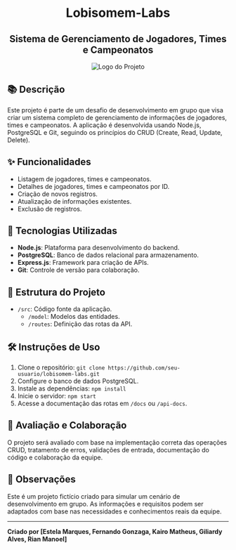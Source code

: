 <div align="center">
  <h1>Lobisomem-Labs</h1>
  <h2>Sistema de Gerenciamento de Jogadores, Times e Campeonatos</h2>
</div>

<div align="center">
  <img src="https://static.todamateria.com.br/upload/lo/bi/lobisomem-cke.jpg" alt="Logo do Projeto">
</div>

## 📚 Descrição

Este projeto é parte de um desafio de desenvolvimento em grupo que visa criar um sistema completo de gerenciamento de informações de jogadores, times e campeonatos. A aplicação é desenvolvida usando Node.js, PostgreSQL e Git, seguindo os princípios do CRUD (Create, Read, Update, Delete).

## ✨ Funcionalidades

- Listagem de jogadores, times e campeonatos.
- Detalhes de jogadores, times e campeonatos por ID.
- Criação de novos registros.
- Atualização de informações existentes.
- Exclusão de registros.

## 🚀 Tecnologias Utilizadas

- **Node.js**: Plataforma para desenvolvimento do backend.
- **PostgreSQL**: Banco de dados relacional para armazenamento.
- **Express.js**: Framework para criação de APIs.
- **Git**: Controle de versão para colaboração.

## 📂 Estrutura do Projeto

- `/src`: Código fonte da aplicação.
  - `/model`: Modelos das entidades.
  - `/routes`: Definição das rotas da API.

## 🛠️ Instruções de Uso

1. Clone o repositório: `git clone https://github.com/seu-usuario/lobisomem-labs.git`
2. Configure o banco de dados PostgreSQL.
3. Instale as dependências: `npm install`
4. Inicie o servidor: `npm start`
5. Acesse a documentação das rotas em `/docs` ou `/api-docs`.

## 📝 Avaliação e Colaboração

O projeto será avaliado com base na implementação correta das operações CRUD, tratamento de erros, validações de entrada, documentação do código e colaboração da equipe.

## 📌 Observações

Este é um projeto fictício criado para simular um cenário de desenvolvimento em grupo. As informações e requisitos podem ser adaptados com base nas necessidades e conhecimentos reais da equipe.

---

**Criado por [Estela Marques, Fernando Gonzaga, Kairo Matheus, Giliardy Alves, Rian Manoel]**
